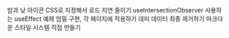 밤과 낮 아이콘 CSS로 지정해서 로드 지연 줄이기
useIntersectionObserver 사용하는 useEffect 예제 엄밀 구현, 각 페이지에 적용하기
데미 데이터 최종 제거하기
마크다운 스타일 시스템 직접 만들기

